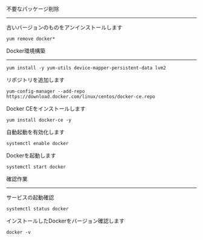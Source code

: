 不要なパッケージ削除
***

古いバージョンのものをアンインストールします
```
yum remove docker*
```
Docker環境構築
***
```
yum install -y yum-utils device-mapper-persistent-data lvm2
```

リポジトリを追加します
```
yum-config-manager --add-repo https://download.docker.com/linux/centos/docker-ce.repo
```

Docker CEをインストールします
```
yum install docker-ce -y 
```

自動起動を有効化します
```
systemctl enable docker
```

Dockerを起動します
```
systemctl start docker
```

確認作業
***
サービスの起動確認
```
systemctl status docker
```
インストールしたDockerをバージョン確認します
```
docker -v
```